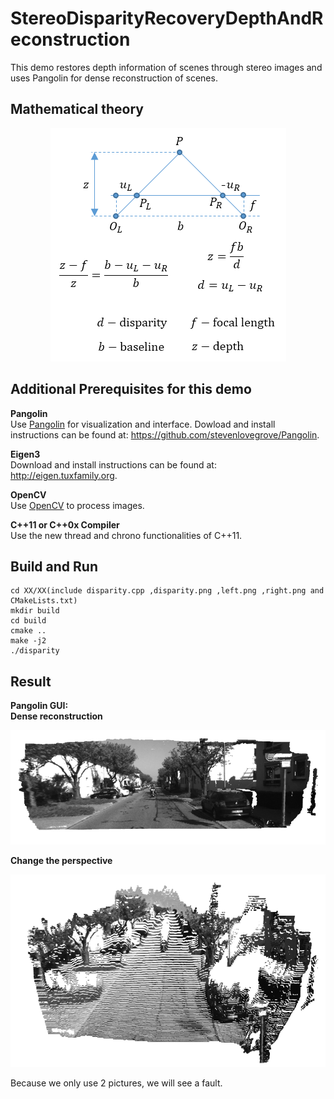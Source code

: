 # StereoDisparityRecoveryDepthAndReconstruction
This demo restores depth information of scenes through stereo images and uses Pangolin for dense reconstruction of scenes.

## Mathematical theory
<div align=center>  
  
![](https://github.com/TianQi-777/StereoDisparityRecoveryDepthAndReconstruction/blob/master/Images/disparity.png)
</div>

## Additional Prerequisites for this demo
**Pangolin**  
Use [Pangolin](https://github.com/stevenlovegrove/Pangolin) for visualization and interface. 
Dowload and install instructions can be found at: https://github.com/stevenlovegrove/Pangolin.

**Eigen3**  
Download and install instructions can be found at: http://eigen.tuxfamily.org.  

**OpenCV**  
Use [OpenCV](http://opencv.org) to process images.  

**C++11 or C++0x Compiler**  
Use the new thread and chrono functionalities of C++11.

## Build and Run
```
cd XX/XX(include disparity.cpp ,disparity.png ,left.png ,right.png and CMakeLists.txt)  
mkdir build  
cd build  
cmake ..  
make -j2  
./disparity
```

## Result
**Pangolin GUI:**   
**Dense reconstruction**
<div align=center>  
  
![](https://github.com/TianQi-777/StereoDisparityRecoveryDepthAndReconstruction/blob/master/Images/point_cloud_viewer.png)
</div>

**Change the perspective**
<div align=center>  
  
![](https://github.com/TianQi-777/StereoDisparityRecoveryDepthAndReconstruction/blob/master/Images/change_viewer.png)
</div>
Because we only use 2 pictures, we will see a fault.



